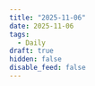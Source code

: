 ```yaml
---
title: "2025-11-06"
date: 2025-11-06
tags:
  - Daily
draft: true
hidden: false
disable_feed: false
---
```


